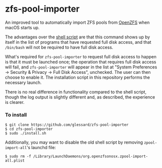 # zfs-pool-importer

An improved tool to automatically import ZFS pools from [OpenZFS](https://github.com/openzfsonosx/openzfs) when macOS starts up.

The advantages over the [shell script](https://github.com/openzfsonosx/openzfs/blob/macOS/etc/launchd/launchd.d/zpool-import-all.sh.in) are that this command shows up by itself in the list of programs that have requested full disk access, and that `/bin/bash` will not be required to have full disk access.

What's required for `zfs-pool-importer` to request full disk access to happen is that it must be launched once; the operation that requires full disk access will fail, and `zfs-pool-importer` will appear in the list at "System Preferences -> Security & Privacy -> Full Disk Access", unchecked. The user can then choose to enable it. The installation script in this repository performs the necessary launch.

There is no real difference in functionality compared to the shell script, though the log output is slightly different and, as described, the experience is clearer.

### To install

```
$ git clone https://github.com/glessard/zfs-pool-importer
$ cd zfs-pool-importer
$ sudo ./install.sh
```

Additionally, you may want to disable the old shell script by removing `zpool-import-all`'s launchd file:
```
$ sudo rm -f /Library/LaunchDaemons/org.openzfsonosx.zpool-import-all.plist
```
